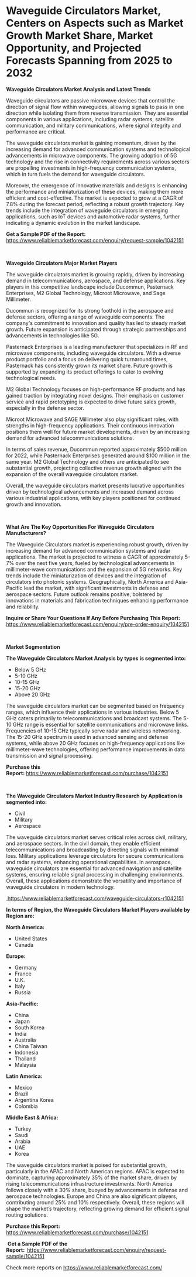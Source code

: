 <p><h1>Waveguide Circulators Market, Centers on Aspects such as Market Growth Market Share, Market Opportunity, and Projected Forecasts Spanning from 2025 to 2032</h1></p><p><strong>Waveguide Circulators Market Analysis and Latest Trends</strong></p>
<p><p>Waveguide circulators are passive microwave devices that control the direction of signal flow within waveguides, allowing signals to pass in one direction while isolating them from reverse transmission. They are essential components in various applications, including radar systems, satellite communication, and military communications, where signal integrity and performance are critical. </p><p>The waveguide circulators market is gaining momentum, driven by the increasing demand for advanced communication systems and technological advancements in microwave components. The growing adoption of 5G technology and the rise in connectivity requirements across various sectors are propelling investments in high-frequency communication systems, which in turn fuels the demand for waveguide circulators. </p><p>Moreover, the emergence of innovative materials and designs is enhancing the performance and miniaturization of these devices, making them more efficient and cost-effective. The market is expected to grow at a CAGR of 7.8% during the forecast period, reflecting a robust growth trajectory. Key trends include the integration of waveguide circulators in emerging applications, such as IoT devices and automotive radar systems, further indicating a dynamic evolution in the market landscape.</p></p>
<p><strong>Get a Sample PDF of the Report:&nbsp;</strong> <a href="https://www.reliablemarketforecast.com/enquiry/request-sample/1042151?utm_campaign=2866&utm_medium=2&utm_source=Github&utm_content=ia&utm_term=06042025&utm_id=waveguide-circulators">https://www.reliablemarketforecast.com/enquiry/request-sample/1042151</a></p>
<p>&nbsp;</p>
<p><strong>Waveguide Circulators Major Market Players</strong></p>
<p><p>The waveguide circulators market is growing rapidly, driven by increasing demand in telecommunications, aerospace, and defense applications. Key players in this competitive landscape include Ducommun, Pasternack Enterprises, M2 Global Technology, Microot Microwave, and Sage Millimeter.</p><p>Ducommun is recognized for its strong foothold in the aerospace and defense sectors, offering a range of waveguide components. The company's commitment to innovation and quality has led to steady market growth. Future expansion is anticipated through strategic partnerships and advancements in technologies like 5G.</p><p>Pasternack Enterprises is a leading manufacturer that specializes in RF and microwave components, including waveguide circulators. With a diverse product portfolio and a focus on delivering quick turnaround times, Pasternack has consistently grown its market share. Future growth is supported by expanding its product offerings to cater to evolving technological needs.</p><p>M2 Global Technology focuses on high-performance RF products and has gained traction by integrating novel designs. Their emphasis on customer service and rapid prototyping is expected to drive future sales growth, especially in the defense sector.</p><p>Microot Microwave and SAGE Millimeter also play significant roles, with strengths in high-frequency applications. Their continuous innovation positions them well for future market developments, driven by an increasing demand for advanced telecommunications solutions.</p><p>In terms of sales revenue, Ducommun reported approximately $500 million for 2022, while Pasternack Enterprises generated around $100 million in the same year. M2 Global Technology and others are anticipated to see substantial growth, projecting collective revenue growth aligned with the expansion of the overall waveguide circulators market.</p><p>Overall, the waveguide circulators market presents lucrative opportunities driven by technological advancements and increased demand across various industrial applications, with key players positioned for continued growth and innovation.</p></p>
<p>&nbsp;</p>
<p><strong>What Are The Key Opportunities For Waveguide Circulators Manufacturers?</strong></p>
<p><p>The Waveguide Circulators market is experiencing robust growth, driven by increasing demand for advanced communication systems and radar applications. The market is projected to witness a CAGR of approximately 5-7% over the next five years, fueled by technological advancements in millimeter-wave communications and the expansion of 5G networks. Key trends include the miniaturization of devices and the integration of circulators into photonic systems. Geographically, North America and Asia-Pacific lead the market, with significant investments in defense and aerospace sectors. Future outlook remains positive, bolstered by innovations in materials and fabrication techniques enhancing performance and reliability.</p></p>
<p><strong>Inquire or Share Your Questions If Any Before Purchasing This Report:</strong> <a href="https://www.reliablemarketforecast.com/enquiry/pre-order-enquiry/1042151?utm_campaign=2866&utm_medium=2&utm_source=Github&utm_content=ia&utm_term=06042025&utm_id=waveguide-circulators">https://www.reliablemarketforecast.com/enquiry/pre-order-enquiry/1042151</a></p>
<p>&nbsp;</p>
<p><strong>Market Segmentation</strong></p>
<p><strong>The Waveguide Circulators Market Analysis by types is segmented into:</strong></p>
<p><ul><li>Below 5 GHz</li><li>5-10 GHz</li><li>10-15 GHz</li><li>15-20 GHz</li><li>Above 20 GHz</li></ul></p>
<p><p>The waveguide circulators market can be segmented based on frequency ranges, which influence their applications in various industries. Below 5 GHz caters primarily to telecommunications and broadcast systems. The 5-10 GHz range is essential for satellite communications and microwave links. Frequencies of 10-15 GHz typically serve radar and wireless networking. The 15-20 GHz spectrum is used in advanced sensing and defense systems, while above 20 GHz focuses on high-frequency applications like millimeter-wave technologies, offering performance improvements in data transmission and signal processing.</p></p>
<p><strong>Purchase this Report:&nbsp;</strong><a href="https://www.reliablemarketforecast.com/purchase/1042151?utm_campaign=2866&utm_medium=2&utm_source=Github&utm_content=ia&utm_term=06042025&utm_id=waveguide-circulators">https://www.reliablemarketforecast.com/purchase/1042151</a></p>
<p>&nbsp;</p>
<p><strong>The Waveguide Circulators Market Industry Research by Application is segmented into:</strong></p>
<p><ul><li>Civil</li><li>Military</li><li>Aerospace</li></ul></p>
<p><p>The waveguide circulators market serves critical roles across civil, military, and aerospace sectors. In the civil domain, they enable efficient telecommunications and broadcasting by directing signals with minimal loss. Military applications leverage circulators for secure communications and radar systems, enhancing operational capabilities. In aerospace, waveguide circulators are essential for advanced navigation and satellite systems, ensuring reliable signal processing in challenging environments. Overall, these applications demonstrate the versatility and importance of waveguide circulators in modern technology.</p></p>
<p><a href="https://www.reliablemarketforecast.com/waveguide-circulators-r1042151?utm_campaign=2866&utm_medium=2&utm_source=Github&utm_content=ia&utm_term=06042025&utm_id=waveguide-circulators">&nbsp;https://www.reliablemarketforecast.com/waveguide-circulators-r1042151</a></p>
<p><strong>In terms of Region, the Waveguide Circulators Market Players available by Region are:</strong></p>
<p>
    <p> <strong> North America: </strong>
        <ul>
            <li>United States</li>
            <li>Canada</li>
        </ul>
        </p> 
    <p> <strong> Europe: </strong>
        <ul>
            <li>Germany</li>
            <li>France</li>
            <li>U.K.</li>
            <li>Italy</li>
            <li>Russia</li>
        </ul>
        </p> 
    <p> <strong> Asia-Pacific: </strong>
        <ul>
            <li>China</li>
            <li>Japan</li>
            <li>South Korea</li>
            <li>India</li>
            <li>Australia</li>
            <li>China Taiwan</li>
            <li>Indonesia</li>
            <li>Thailand</li>
            <li>Malaysia</li>
        </ul>
        </p> 
    <p> <strong> Latin America: </strong>
        <ul>
            <li>Mexico</li>
            <li>Brazil</li>
            <li>Argentina Korea</li>
            <li>Colombia</li>
        </ul>
        </p> 
    <p> <strong> Middle East & Africa: </strong>
        <ul>
            <li>Turkey</li>
            <li>Saudi</li>
            <li>Arabia</li>
            <li>UAE</li>
            <li>Korea</li>
        </ul>
    </p>
    </p>
<p><p>The waveguide circulators market is poised for substantial growth, particularly in the APAC and North American regions. APAC is expected to dominate, capturing approximately 35% of the market share, driven by rising telecommunications infrastructure investments. North America follows closely with a 30% share, buoyed by advancements in defense and aerospace technologies. Europe and China are also significant players, contributing around 25% and 10% respectively. Overall, these regions will shape the market’s trajectory, reflecting growing demand for efficient signal routing solutions.</p></p>
<p><strong>Purchase this Report: </strong><a href="https://www.reliablemarketforecast.com/purchase/1042151?utm_campaign=2866&utm_medium=2&utm_source=Github&utm_content=ia&utm_term=06042025&utm_id=waveguide-circulators">https://www.reliablemarketforecast.com/purchase/1042151</a></p>
<p>&nbsp;<strong>Get a Sample PDF of the Report:&nbsp;&nbsp;</strong><a href="https://www.reliablemarketforecast.com/enquiry/request-sample/1042151?utm_campaign=2866&utm_medium=2&utm_source=Github&utm_content=ia&utm_term=06042025&utm_id=waveguide-circulators">https://www.reliablemarketforecast.com/enquiry/request-sample/1042151</a></p>
<p><strong></strong></p>
<p>Check more reports on <a href="https://www.reliablemarketforecast.com/?utm_campaign=2866&utm_medium=2&utm_source=Github&utm_content=ia&utm_term=06042025&utm_id=waveguide-circulators">https://www.reliablemarketforecast.com/</a></p>